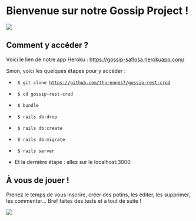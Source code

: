 # Bienvenue sur notre Gossip Project ! 

![](https://media.giphy.com/media/ASd0Ukj0y3qMM/giphy.gif)

## Comment y accéder ?

Voici le lien de notre app Heroku : https://gossip-saflosa.herokuapp.com/

Sinon, voici les quelques étapes pour y accéder : 

- <code> $ git clone https://github.com/thprennes7/gossip-rest-crud </code>

- <code> $ cd gossip-rest-crud </code>

- <code> $ bundle </code>

- <code> $ rails db:drop </code>

- <code> $ rails db:create </code>

- <code> $ rails db:migrate </code>

- <code> $ rails server </code>

- Et la dernière étape : allez sur le localhost:3000 

## À vous de jouer ! 

Prenez le temps de vous inscrire, créer des potins, les éditer, les supprimer, les commenter... 
Bref faites des tests et à tout de suite ! 

![](https://media.giphy.com/media/1X7hktuJcSqIollFII/giphy.gif)
